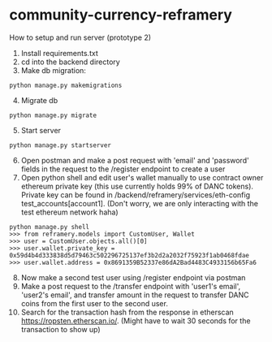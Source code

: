 # community-currency-reframery

How to setup and run server (prototype 2)
1. Install requirements.txt
2. cd into the backend directory
3. Make db migration:
```
python manage.py makemigrations
```
4. Migrate db
```
python manage.py migrate
```
5. Start server
```
python manage.py startserver
```
6. Open postman and make a post request with 'email' and 'password' fields in the request to the /register endpoint to create a user
7. Open python shell and edit user's wallet manually to use contract owner ethereum private key (this use currently holds 99% of DANC tokens). Private key can be found in 
/backend/reframery/services/eth-config test_accounts[account1]. (Don't worry, we are only interacting with the test ethereum network haha)
```
python manage.py shell
>>> from reframery.models import CustomUser, Wallet
>>> user = CustomUser.objects.all()[0]
>>> user.wallet.private_key = 0x59d4b4d333838d5d79463c502296725137ef3b2d2a2032f75923f1ab0468fdae
>>> user.wallet.address = 0x8691359B52337e86dA2Bad4483C4933156b65Fa6
```
8. Now make a second test user using /register endpoint via postman
9. Make a post request to the /transfer endpoint with 'user1's email', 'user2's email', and transfer amount in the request to transfer DANC coins from the first user to the second user.
10. Search for the transaction hash from the response in etherscan https://ropsten.etherscan.io/. (Might have to wait 30 seconds for the transaction to show up) 
